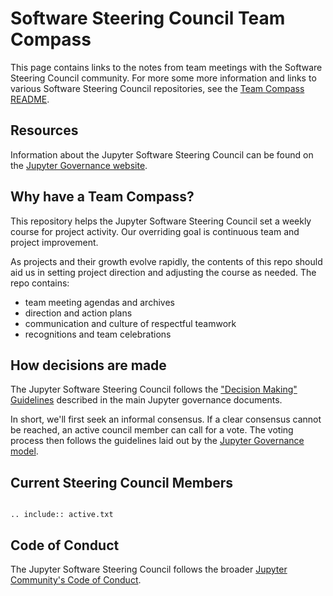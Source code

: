 # Software Steering Council Team Compass

This page contains links to the notes from team meetings
with the Software Steering Council community.
For more some more information and links to various
Software Steering Council repositories, see the
[Team Compass README](https://github.com/jupyter/software-steering-council-team-compass).

## Resources

Information about the Jupyter Software Steering Council can be found on the
 [Jupyter Governance website](https://jupyter.org/governance/software_steering_council.html).

## Why have a Team Compass?

This repository helps the Jupyter Software Steering Council set a weekly
course for project activity. Our overriding goal is continuous team and
project improvement.

As projects and their growth evolve rapidly, the contents of this repo
should aid us in setting project direction and adjusting the course as
needed. The repo contains:

- team meeting agendas and archives
- direction and action plans
- communication and culture of respectful teamwork
- recognitions and team celebrations

## How decisions are made

The Jupyter Software Steering Council follows the
["Decision Making" Guidelines](https://jupyter.org/governance/decision_making.html#required-aspects-of-decision-making) described in the main Jupyter governance documents.

In short, we'll first seek an informal consensus. If a clear consensus cannot be reached, an active council member can call for a vote. The voting process then follows the guidelines laid out by the [Jupyter Governance model](https://jupyter.org/governance/decision_making.html#required-aspects-of-decision-making).

## Current Steering Council Members

```{eval-rst}

.. include:: active.txt

```

## Code of Conduct

The Jupyter Software Steering Council follows the broader
[Jupyter Community's Code of Conduct](https://jupyter.org/governance/conduct/code_of_conduct.html).

